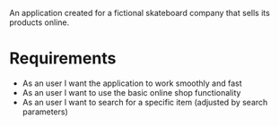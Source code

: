 An application created for a fictional skateboard company that sells its products online. 

# Requirements 
 - As an user I want the application to work smoothly and fast
 - As an user I want to use the basic online shop functionality
 - As an user I want to search for a specific item (adjusted by search parameters)
